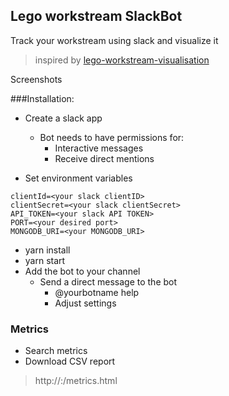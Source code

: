 ## Lego workstream SlackBot

Track your workstream using slack and visualize it 
>inspired by [lego-workstream-visualisation](https://code.joejag.com/2018/lego-workstream-visualisation.html)


Screenshots

###Installation:
- Create a slack app
    - Bot needs to have permissions for:
        - Interactive messages
        - Receive direct mentions
    
- Set environment variables
```
clientId=<your slack clientID>
clientSecret=<your slack clientSecret>
API_TOKEN=<your slack API TOKEN>
PORT=<your desired port>
MONGODB_URI=<your MONGODB_URI>
```
- yarn install
- yarn start
- Add the bot to your channel
    - Send a direct message to the bot
        - @yourbotname help
        - Adjust settings
      
### Metrics
- Search metrics
- Download CSV report

>http://<your-server>:<your-port>/metrics.html